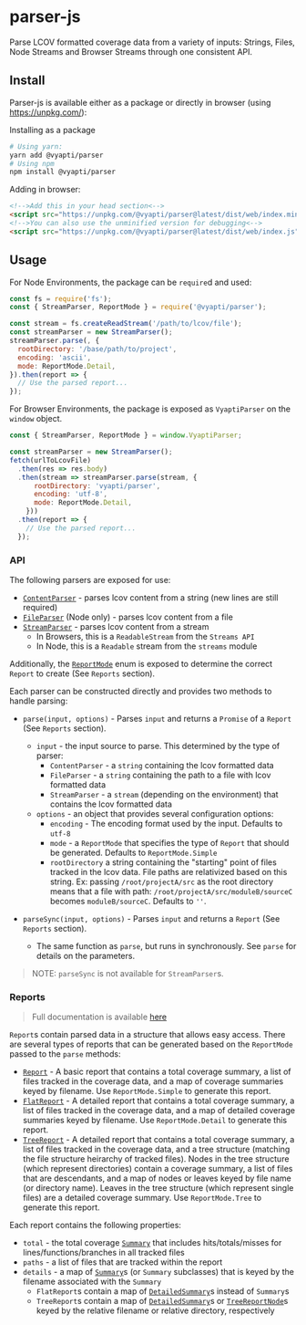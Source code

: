 # parser-js

Parse LCOV formatted coverage data from a variety of inputs: Strings, Files,
Node Streams and Browser Streams through one consistent API.

## Install
Parser-js is available either as a package or directly in browser
(using https://unpkg.com/):

Installing as a package
```bash
# Using yarn:
yarn add @vyapti/parser
# Using npm
npm install @vyapti/parser
```

Adding in browser:
```html
<!-->Add this in your head section<-->
<script src="https://unpkg.com/@vyapti/parser@latest/dist/web/index.min.js"></script>
<!-->You can also use the unminified version for debugging<-->
<script src="https://unpkg.com/@vyapti/parser@latest/dist/web/index.js"></script>
```

## Usage
For Node Environments, the package can be `require`d and used:
```js
const fs = require('fs');
const { StreamParser, ReportMode } = require('@vyapti/parser');

const stream = fs.createReadStream('/path/to/lcov/file');
const streamParser = new StreamParser();
streamParser.parse(, {
  rootDirectory: '/base/path/to/project',
  encoding: 'ascii',
  mode: ReportMode.Detail,
}).then(report => {
  // Use the parsed report...
});
```

For Browser Environments, the package is exposed as `VyaptiParser` on the
`window` object.
```js
const { StreamParser, ReportMode } = window.VyaptiParser;

const streamParser = new StreamParser();
fetch(urlToLcovFile)
  .then(res => res.body)
  .then(stream => streamParser.parse(stream, {
      rootDirectory: 'vyapti/parser',
      encoding: 'utf-8',
      mode: ReportMode.Detail,
    }))
  .then(report => {
    // Use the parsed report...
  });
```

### API

The following parsers are exposed for use:
- [`ContentParser`][contentparserdoc] - parses lcov content from a string (new
  lines are still required)
- [`FileParser`][fileparserdoc] (Node only) - parses lcov content from a file
- [`StreamParser`][streamparserdoc] - parses lcov content from a stream
  - In Browsers, this is a `ReadableStream` from  the `Streams API`
  - In Node, this is a `Readable` stream from the `streams` module

Additionally, the [`ReportMode`][reportmodedoc] enum is exposed to determine the correct
`Report` to create (See `Reports` section).

Each parser can be constructed directly and provides two methods to handle
parsing:
- `parse(input, options)` - Parses `input` and returns a `Promise` of a
  `Report` (See `Reports` section).
  - `input` - the input source to parse. This determined by the type of parser:
    - `ContentParser` - a `string` containing the lcov formatted data
    - `FileParser` - a `string` containing the path to a file with lcov
      formatted data
    - `StreamParser` - a `stream` (depending on the environment) that contains
      the lcov formatted data
  - `options` - an object that provides several configuration options:
    - `encoding` - The encoding format used by the input. Defaults to `utf-8`
    - `mode` - a `ReportMode` that specifies the type of `Report` that should
      be generated. Defaults to `ReportMode.Simple`
    - `rootDirectory` a string containing the "starting" point of files tracked
      in the lcov data. File paths are relativized based on this string. Ex:
      passing `/root/projectA/src` as the root directory means that a file with
      path: `/root/projectA/src/moduleB/sourceC` becomes `moduleB/sourceC`.
      Defaults to `''`.

- `parseSync(input, options)` - Parses `input` and returns a `Report` (See
  `Reports` section).
  - The same function as `parse`, but runs in synchronously. See `parse` for
    details on the parameters.
> NOTE: `parseSync` is not available for `StreamParser`s.

### Reports
> Full documentation is available [here](https://vyapti.github.io/parser-js/)

`Report`s contain parsed data in a structure that allows easy access. There are
several types of reports that can be generated based on the `ReportMode` passed
to the `parse` methods:
- [`Report`][reportdoc] - A basic report that contains a total coverage
  summary, a list of files tracked in the coverage data, and a map of coverage
  summaries keyed by filename. Use `ReportMode.Simple` to generate this report.
- [`FlatReport`][flatreportdoc] - A detailed report that contains a total
  coverage summary, a list of files tracked in the coverage data, and a map of
  detailed coverage summaries keyed by filename. Use `ReportMode.Detail` to
  generate this report.
- [`TreeReport`][treereportdoc] - A detailed report that contains a total
  coverage summary, a list of files tracked in the coverage data, and a tree
  structure (matching the file structure heirarchy of tracked files). Nodes in
  the tree structure (which represent directories) contain a coverage summary,
  a list of files that are descendants, and a map of nodes or leaves keyed by
  file name (or directory name). Leaves in the tree structure (which represent
  single files) are a detailed coverage summary. Use `ReportMode.Tree` to
  generate this report.

Each report contains the following properties:
- `total` - the total coverage [`Summary`][summarydoc] that includes
  hits/totals/misses for lines/functions/branches in all tracked files
- `paths` - a list of files that are tracked within the report
- `details` - a map of [`Summary`][summarydoc]s (or `Summary` subclasses) that
  is keyed by the filename associated with the `Summary`
  - `FlatReport`s contain a map of [`DetailedSummary`][detailedsummarydoc]s
    instead of `Summary`s
  - `TreeReport`s contain a map of [`DetailedSummary`][detailedsummarydoc]s or
    [`TreeReportNode`][treereportnodedoc]s keyed by the relative filename or
    relative directory, respectively

[contentparserdoc]: https://vyapti.github.io/parser-js/classes/contentparser.html
[fileparserdoc]: https://vyapti.github.io/parser-js/classes/fileparser.html
[streamparserdoc]: https://vyapti.github.io/parser-js/classes/streamparser.html
[reportmodedoc]: https://vyapti.github.io/parser-js/enums/reportmode.html
[reportdoc]: https://vyapti.github.io/parser-js/classes/report.html
[flatreportdoc]: https://vyapti.github.io/parser-js/classes/flatreport.html
[treereportdoc]: https://vyapti.github.io/parser-js/classes/treereport.html
[summarydoc]: https://vyapti.github.io/parser-js/classes/summary.html
[detailedsummarydoc]: https://vyapti.github.io/parser-js/classes/detailedsummary.html
[treereportnodedoc]: https://vyapti.github.io/parser-js/classes/treereportnode.html
